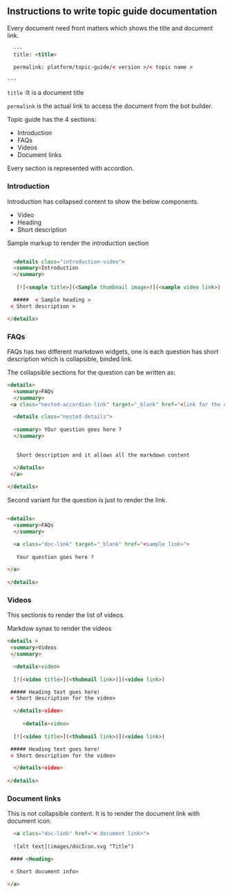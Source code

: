 
## Instructions to write topic guide documentation

Every document need front matters  which shows the title and document link.

```html
  ---
  title: <title>

  permalink: platform/topic-guide/< version >/< topic name >

---
```

`title` :It is a document title

`permalink` is the actual link to access the document from the bot builder.

Topic guide has the 4 sections:

 - Introduction
 - FAQs
 - Videos
 - Document links

Every section is represented with accordion.

### Introduction

 Introduction has collapsed content to show the below components.
 - Video
 - Heading
 - Short description
 
Sample markup to render the introduction section


```html

  <details class="introduction-video">
  <summary>Introduction
  </summary>
  
   [![<smaple title>](<Sample thumbnail image>)](<sample video link>)

  #####  < Sample heading >
 < Short description >

</details>
```

### FAQs

FAQs has two different markdown widgets, one is each question has short description which is collapsible, binded link.

The collapsible sections for the question can be written as:

``` html
<details>
  <summary>FAQs
  </summary>
 <a class="nested-accordian-link" target="_blank" href="<link for the question>">

  <details class="nested-details">
 
  <summary> YOur question goes here ?
  </summary>

 
   Short description and it allows all the markdown content

  </details>
 </a>
  
</details>


```

Second variant for the question is just to render the link.

```html

<details>
  <summary>FAQs
  </summary>

  <a class="doc-link" target="_blank" href="<sample link>">
 
   Your question goes here ?

</a>
  
</details>

```
 
 

### Videos

 This sectionis to render the list of videos.
 
 Markdow synax to render the videos
 
 ```html
<details >
  <summary>Videos
  </summary>

   <details-video>
   
   [![<video title>](<thubmail link>)](<video link>)

  ##### Heading text goes here!
  < Short description for the video>

   </details-video>
     
      <details-video>
   
   [![<video title>](<thubmail link>)](<video link>)

  ##### Heading text goes here!
  < Short description for the video>

   </details-video>
  
</details>

```
 
 
 ### Document links

  This is not collapsible content.
It is to render the document link with document icon.

```html
  <a class="doc-link" href="< document link>">
 
  ![alt text](images/docIcon.svg "Title")

 #### <Heading>

 < Short document info>

</a>

```
 
